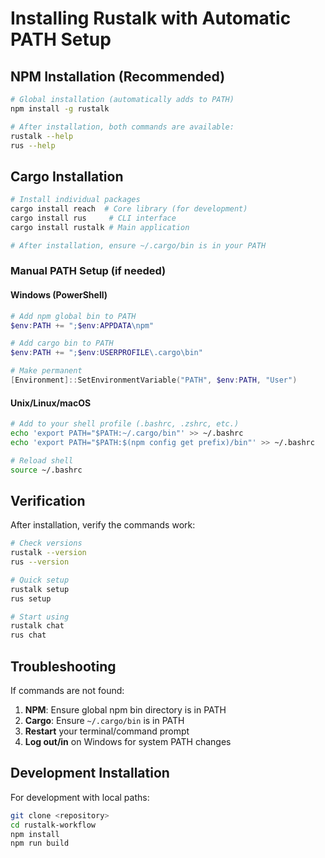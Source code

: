 # Installing Rustalk with Automatic PATH Setup

## NPM Installation (Recommended)

```bash
# Global installation (automatically adds to PATH)
npm install -g rustalk

# After installation, both commands are available:
rustalk --help
rus --help
```

## Cargo Installation

```bash
# Install individual packages
cargo install reach  # Core library (for development)
cargo install rus     # CLI interface
cargo install rustalk # Main application

# After installation, ensure ~/.cargo/bin is in your PATH
```

### Manual PATH Setup (if needed)

#### Windows (PowerShell)
```powershell
# Add npm global bin to PATH
$env:PATH += ";$env:APPDATA\npm"

# Add cargo bin to PATH  
$env:PATH += ";$env:USERPROFILE\.cargo\bin"

# Make permanent
[Environment]::SetEnvironmentVariable("PATH", $env:PATH, "User")
```

#### Unix/Linux/macOS
```bash
# Add to your shell profile (.bashrc, .zshrc, etc.)
echo 'export PATH="$PATH:~/.cargo/bin"' >> ~/.bashrc
echo 'export PATH="$PATH:$(npm config get prefix)/bin"' >> ~/.bashrc

# Reload shell
source ~/.bashrc
```

## Verification

After installation, verify the commands work:

```bash
# Check versions
rustalk --version
rus --version

# Quick setup
rustalk setup
rus setup

# Start using
rustalk chat
rus chat
```

## Troubleshooting

If commands are not found:

1. **NPM**: Ensure global npm bin directory is in PATH
2. **Cargo**: Ensure `~/.cargo/bin` is in PATH  
3. **Restart** your terminal/command prompt
4. **Log out/in** on Windows for system PATH changes

## Development Installation

For development with local paths:

```bash
git clone <repository>
cd rustalk-workflow
npm install
npm run build
```